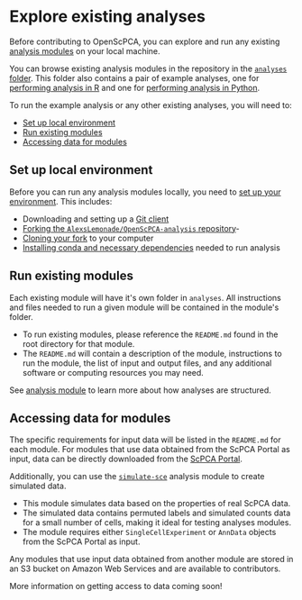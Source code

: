 # Explore existing analyses

Before contributing to OpenScPCA, you can explore and run any existing [analysis modules](../contributing-to-analyses/analysis-modules/index.md) on your local machine.

You can browse existing analysis modules in the repository in the [`analyses` folder](https://github.com/AlexsLemonade/OpenScPCA-analysis/tree/main/analyses).
This folder also contains a pair of example analyses, one for [performing analysis in R](https://github.com/AlexsLemonade/OpenScPCA-analysis/tree/main/analyses/hello-R) and one for [performing analysis in Python](https://github.com/AlexsLemonade/OpenScPCA-analysis/tree/main/analyses/hello-python).

To run the example analysis or any other existing analyses, you will need to:

- [Set up local environment](#set-up-local-environment)
- [Run existing modules](#run-existing-modules)
- [Accessing data for modules](#accessing-data-for-modules)

## Set up local environment

Before you can run any analysis modules locally, you need to [set up your environment](../technical-setup/index.md).
This includes:

- Downloading and setting up a [Git client](../technical-setup/install-a-git-client.md)
- [Forking the `AlexsLemonade/OpenScPCA-analysis` repository](../technical-setup/fork-the-repo.md)-
- [Cloning your fork](../technical-setup/clone-the-repo.md) to your computer
- [Installing conda and necessary dependencies](../technical-setup/environment-setup/index.md) needed to run analysis

## Run existing modules

Each existing module will have it's own folder in `analyses`.
All instructions and files needed to run a given module will be contained in the module's folder.

- To run existing modules, please reference the `README.md` found in the root directory for that module.
- The `README.md` will contain a description of the module, instructions to run the module, the list of input and output files, and any additional software or computing resources you may need.

See [analysis module](../contributing-to-analyses/analysis-modules/index.md) to learn more about how analyses are structured.

## Accessing data for modules

The specific requirements for input data will be listed in the `README.md` for each module.
For modules that use data obtained from the ScPCA Portal as input, data can be directly downloaded from the [ScPCA Portal](https://scpca.alexslemonade.org/).

Additionally, you can use the [`simulate-sce`](https://github.com/AlexsLemonade/OpenScPCA-analysis/tree/main/analyses/simulate-sce) analysis module to create simulated data.

- This module simulates data based on the properties of real ScPCA data.
- The simulated data contains permuted labels and simulated counts data for a small number of cells, making it ideal for testing analyses modules.
- The module requires either `SingleCellExperiment` or `AnnData` objects from the ScPCA Portal as input.

Any modules that use input data obtained from another module are stored in an S3 bucket on Amazon Web Services and are available to contributors.
<!--TODO: Fill in with link to getting access to data-->
More information on getting access to data coming soon!
